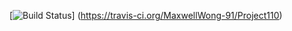 [![Build Status](https://travis-ci.org/MaxwellWong-91/Project110.svg?branch=master)]
(https://travis-ci.org/MaxwellWong-91/Project110)